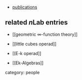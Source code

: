 
* [publications](http://en.scientificcommons.org/john_francis)

## related $n$Lab entries

* [[geometric ∞-function theory]]

* [[little cubes operad]]

* [[E-k operad]]

* [[Ek-Algebras]]



category: people